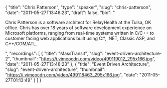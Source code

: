 {
  "title": "Chris Patterson",
  "type": "speaker",
  "slug": "chris-patterson",
  "date": "2011-05-27T13:48:23",
  "draft": false,
  "bio": "<p>Chris Patterson is a software architect for RelayHealth at the Tulsa, OK office. Chris has over 18 years of software development experience on Microsoft platforms, ranging from real-time systems written in C/C++ to customer facing web applications built using C#, .NET, Classic ASP, and C++/COM/ATL.</p>",
  "recordings": [
    {
      "title": "MassTransit",
      "slug": "event-driven-architecture-2",
      "thumbnail": "https://i.vimeocdn.com/video/499119012_295x166.jpg",
      "date": "2011-05-27T13:48:23"
    },
    {
      "title": "Event Driven Architecture",
      "slug": "event-driven-architecture",
      "thumbnail": "https://i.vimeocdn.com/video/499118463_295x166.jpg",
      "date": "2011-05-27T01:13:49"
    }
  ]
}